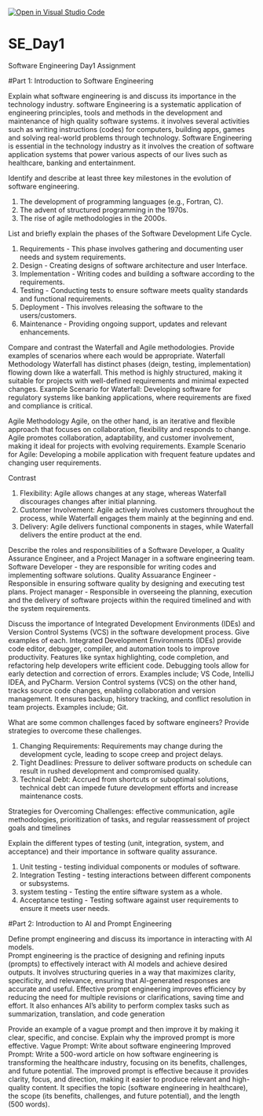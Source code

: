 [![Open in Visual Studio Code](https://classroom.github.com/assets/open-in-vscode-2e0aaae1b6195c2367325f4f02e2d04e9abb55f0b24a779b69b11b9e10269abc.svg)](https://classroom.github.com/online_ide?assignment_repo_id=18415038&assignment_repo_type=AssignmentRepo)
# SE_Day1
Software Engineering Day1 Assignment

#Part 1: Introduction to Software Engineering

Explain what software engineering is and discuss its importance in the technology industry.
software Engineering is a systematic application of engineering principles, tools and methods in the development and maintenance of high quality software systems. it involves several activities such as writing instructions (codes) for computers, building apps, games and solving real-world problems through technology.
Software Engineering is essential in the technology industry as it involves the creation of software application systems that power various aspects of our lives such as healthcare, banking and entertainment.

Identify and describe at least three key milestones in the evolution of software engineering.
1. The development of programming languages (e.g., Fortran, C).
2. The advent of structured programming in the 1970s.
3. The rise of agile methodologies in the 2000s.

List and briefly explain the phases of the Software Development Life Cycle.
1. Requirements - This phase involves gathering and documenting user needs and system requirements.
2. Design - Creating designs of software architecture and user Interface.
3. Implementation - Writing codes and building a software according to the requirements.
4. Testing - Conducting tests to ensure software meets quality standards and functional requirements.
5. Deployment - This involves releasing the software to the users/customers.
6. Maintenance - Providing ongoing support, updates and relevant enhancements.

Compare and contrast the Waterfall and Agile methodologies. Provide examples of scenarios where each would be appropriate.
Waterfall Methodology
Waterfall has distinct phases (deign, testing, implementation) flowing down like a waterfall. This method is highly structured, making it suitable for projects with well-defined requirements and minimal expected changes.
Example Scenario for Waterfall:
Developing software for regulatory systems like banking applications, where requirements are fixed and compliance is critical.

Agile Methodology
Agile, on the other hand, is an iterative and flexible approach that focuses on collaboration, flexibility and responds to change. Agile promotes collaboration, adaptability, and customer involvement, making it ideal for projects with evolving requirements.
Example Scenario for Agile:
Developing a mobile application with frequent feature updates and changing user requirements.

Contrast

1. Flexibility: Agile allows changes at any stage, whereas Waterfall discourages changes after initial planning.
2. Customer Involvement: Agile actively involves customers throughout the process, while Waterfall engages them mainly at the beginning and end.
3. Delivery: Agile delivers functional components in stages, while Waterfall delivers the entire product at the end.

Describe the roles and responsibilities of a Software Developer, a Quality Assurance Engineer, and a Project Manager in a software engineering team.
Software Developer - they are responsible for writing codes and implementing software solutions.
Quality Assuarance Engineer - Responsible in ensuring software quality by designing and executing test plans.
Project manager - Responsible in overseeing the planning, execution and the delivery of software projects within the required timelined and with the system requirements.

Discuss the importance of Integrated Development Environments (IDEs) and Version Control Systems (VCS) in the software development process. Give examples of each.
Integrated Development Environments (IDEs) provide code editor, debugger, compiler, and automation tools to improve productivity. Features like syntax highlighting, code completion, and refactoring help developers write efficient code. Debugging tools allow for early detection and correction of errors. Examples include;  VS Code, IntelliJ IDEA, and PyCharm. 
Version Control systems (VCS) on the other hand, tracks source code changes, enabling collaboration and version management. It ensures backup, history tracking, and conflict resolution in team projects. Examples include; Git.

What are some common challenges faced by software engineers? Provide strategies to overcome these challenges.
1. Changing Requirements: Requirements may change during the development cycle, leading to scope creep and project delays.
2. Tight Deadlines: Pressure to deliver software products on schedule can result in rushed development and compromised quality.
3. Technical Debt: Accrued from shortcuts or suboptimal solutions, technical debt can impede future development efforts and increase maintenance costs.

Strategies for Overcoming Challenges: 
effective communication, agile methodologies, prioritization of tasks, and regular 
reassessment of project goals and timelines

Explain the different types of testing (unit, integration, system, and acceptance) and their importance in software quality assurance.
1. Unit testing - testing individual components or modules of software.
2. Integration Testing - testing interactions between different components or subsystems.
3. system testing - Testing the entire siftware system as a whole.
4. Acceptance testing - Testing software against user requirements to ensure it meets user needs.

#Part 2: Introduction to AI and Prompt Engineering


Define prompt engineering and discuss its importance in interacting with AI models.                                                                                                         
Prompt engineering is the practice of designing and refining inputs (prompts) to effectively interact with AI models and achieve desired outputs. It involves structuring queries in a way that maximizes clarity, specificity, and relevance, ensuring that AI-generated responses are accurate and useful.
Effective prompt engineering improves efficiency by reducing the need for multiple revisions or clarifications, saving time and effort. It also enhances AI’s ability to perform complex tasks such as summarization, translation, and code generation

Provide an example of a vague prompt and then improve it by making it clear, specific, and concise. Explain why the improved prompt is more effective.
Vague Prompt: Write about software engineering
Improved Prompt: Write a 500-word article on how software engineering is transforming the healthcare industry, focusing on its benefits, challenges, and future potential.
The improved prompt is effective because it provides clarity, focus, and direction, making it easier to produce relevant and high-quality content. It specifies the topic (software engineering in healthcare), the scope (its benefits, challenges, and future potential), and the length (500 words).

